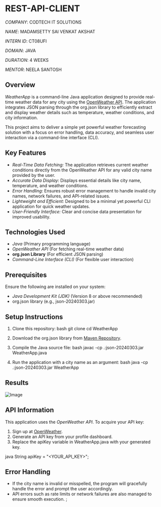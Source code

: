# REST-API-CLIENT

*COMPANY*: CODTECH IT SOLUTIONS

*NAME*: MADAMSETTY SAI VENKAT AKSHAT

*INTERN ID*: CT08UFI

*DOMAIN*: JAVA

*DURATION*: 4 WEEKS

*MENTOR*: NEELA SANTOSH

## Overview
*WeatherApp* is a command-line Java application designed to provide real-time weather data for any city using the [OpenWeather API](https://openweathermap.org/). The application integrates JSON parsing through the org.json library to efficiently extract and display weather details such as temperature, weather conditions, and city information.

This project aims to deliver a simple yet powerful weather forecasting solution with a focus on error handling, data accuracy, and seamless user interaction via a command-line interface (CLI).

## Key Features
- *Real-Time Data Fetching:* The application retrieves current weather conditions directly from the OpenWeather API for any valid city name provided by the user.
- *Accurate Data Display:* Displays essential details like city name, temperature, and weather conditions.
- *Error Handling:* Ensures robust error management to handle invalid city names, network failures, and API-related issues.
- *Lightweight and Efficient:* Designed to be a minimal yet powerful CLI application for quick weather updates.
- *User-Friendly Interface:* Clear and concise data presentation for improved usability.

## Technologies Used
- *Java* (Primary programming language)
- *OpenWeather API* (For fetching real-time weather data)
- **org.json Library** (For efficient JSON parsing)
- *Command-Line Interface (CLI)* (For flexible user interaction)

## Prerequisites
Ensure the following are installed on your system:
- *Java Development Kit (JDK)* (Version 8 or above recommended)
- org.json library (e.g., json-20240303.jar)

## Setup Instructions
1. Clone this repository:
   bash
   git clone <repository-url>
   cd WeatherApp
   
2. Download the org.json library from [Maven Repository](https://mvnrepository.com/artifact/org.json/json).
3. Compile the Java source file:
   bash
   javac -cp .:json-20240303.jar WeatherApp.java
   
4. Run the application with a city name as an argument:
   bash
   java -cp .:json-20240303.jar WeatherApp <CityName>
   

## Results

![Image](https://github.com/user-attachments/assets/24d89fca-ca50-40b3-a115-00fbb367c778)



## API Information
This application uses the *OpenWeather API*. To acquire your API key:
1. Sign up at [OpenWeather](https://home.openweathermap.org/users/sign_up).
2. Generate an API key from your profile dashboard.
3. Replace the apiKey variable in WeatherApp.java with your generated key.

java
String apiKey = "<YOUR_API_KEY>";


## Error Handling
- If the city name is invalid or misspelled, the program will gracefully handle the error and prompt the user accordingly.
- API errors such as rate limits or network failures are also managed to ensure smooth execution.
;
